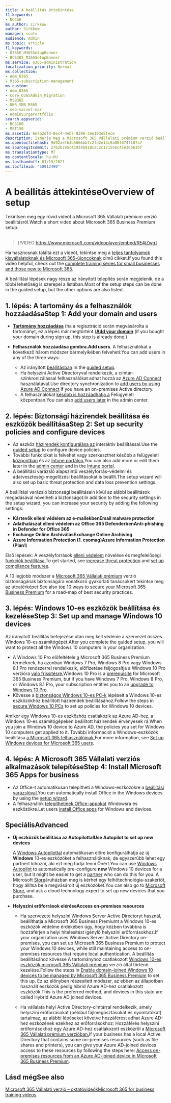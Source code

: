 ```yaml
---
title: A beállítás áttekintése
f1.keywords:
- NOCSH
ms.author: sirkkuw
author: Sirkkuw
manager: scotv
audience: Admin
ms.topic: article
f1_keywords:
- O365E_M365SetupBanner
- BCS365_M365SetupBanner
ms.service: o365-administration
localization_priority: Normal
ms.collection:
- Adm_O365
- M365-subscription-management
ms.custom:
- Adm_O365
- Core_O365Admin_Migration
- MSB365
- OKR_SMB_M365
- seo-marvel-mar
- AdminSurgePortfolio
search.appverid:
- BCS160
- MET150
ms.assetid: 6e7a2dfd-8ec4-4eb7-8390-3ee103e5fece
description: Ismerje meg a Microsoft 365 Vállalati prémium verzió beállítási lépéseit, az előfizetéstől az előfizetésen át a tartományok és felhasználók hozzáadásán át a biztonsági házirendek beállításán át a biztonsági házirendek beállításához stb.
ms.openlocfilehash: 9d92aefb3b5666bb7c2fd2e13c9a00f074f107a7
ms.sourcegitcommit: 27b2b2e5c41934b918cac2c171556c45e36661bf
ms.translationtype: MT
ms.contentlocale: hu-HU
ms.lasthandoff: 03/19/2021
ms.locfileid: "50912490"
---
```

# <a name="overview-of-setup"></a><span data-ttu-id="f55e0-103">A beállítás áttekintése</span><span class="sxs-lookup"><span data-stu-id="f55e0-103">Overview of setup</span></span>

<span data-ttu-id="f55e0-104">Tekintsen meg egy rövid videót a Microsoft 365 Vállalati prémium verzió beállításról.</span><span class="sxs-lookup"><span data-stu-id="f55e0-104">Watch a short video about Microsoft 365 Business Premium setup.</span></span><br><br>

> [!VIDEO https://www.microsoft.com/videoplayer/embed/RE4jZwg] 

<span data-ttu-id="f55e0-105">Ha hasznosnak találta ezt a videót, tekintse meg a [teljes tanfolyamok kisvállalatoknak és Microsoft 365-újoncoknak](https://support.microsoft.com/office/6ab4bbcd-79cf-4000-a0bd-d42ce4d12816) című cikket.</span><span class="sxs-lookup"><span data-stu-id="f55e0-105">If you found this video helpful, check out the [complete training series for small businesses and those new to Microsoft 365](https://support.microsoft.com/office/6ab4bbcd-79cf-4000-a0bd-d42ce4d12816).</span></span>

<span data-ttu-id="f55e0-106">A beállítási lépések nagy része az irányított telepítés során megjelenik, de a többi lehetőség is szerepel a listában.</span><span class="sxs-lookup"><span data-stu-id="f55e0-106">Most of the setup steps can be done in the guided setup, but the other options are also listed.</span></span>

## <a name="step-1-add-your-domain-and-users"></a><span data-ttu-id="f55e0-107">1. lépés: A tartomány és a felhasználók hozzáadása</span><span class="sxs-lookup"><span data-stu-id="f55e0-107">Step 1: Add your domain and users</span></span>

   - <span data-ttu-id="f55e0-108">**[Tartomány hozzáadása](set-up.md#add-your-domain-to-personalize-sign-in)** (ha a regisztráció során megvásárolta a tartományt, [](sign-up.md)ez a lépés már megtörtént.)</span><span class="sxs-lookup"><span data-stu-id="f55e0-108">**[Add your domain](set-up.md#add-your-domain-to-personalize-sign-in)** (if you bought your domain during [sign up](sign-up.md), this step is already done.)</span></span>

   - <span data-ttu-id="f55e0-109">**Felhasználók hozzáadása gombra.**</span><span class="sxs-lookup"><span data-stu-id="f55e0-109">**Add users**.</span></span> <span data-ttu-id="f55e0-110">A felhasználókat a következő három módszer bármelyikében felveheti:</span><span class="sxs-lookup"><span data-stu-id="f55e0-110">You can add users in any of the three ways:</span></span>
        - <span data-ttu-id="f55e0-111">Az irányított [beállításban](set-up.md#add-users-in-the-wizard).</span><span class="sxs-lookup"><span data-stu-id="f55e0-111">In the [guided setup](set-up.md#add-users-in-the-wizard).</span></span>
        - <span data-ttu-id="f55e0-112">Ha helyszíni Active Directoryval rendelkezik, a címtár-szinkronizálással felhasználókat adhat hozzá az [Azure AD Connect](../enterprise/set-up-directory-synchronization.md) használatával.</span><span class="sxs-lookup"><span data-stu-id="f55e0-112">Use directory synchronization to [add users by using Azure AD Connect](../enterprise/set-up-directory-synchronization.md) if you have an on-premises Active directory.</span></span>
        - <span data-ttu-id="f55e0-113">A felhasználókat [később is hozzáadhatja a](../admin/add-users/add-users.md) Felügyeleti központban.</span><span class="sxs-lookup"><span data-stu-id="f55e0-113">You can also [add users later](../admin/add-users/add-users.md) in the admin center.</span></span>
## <a name="step-2-set-up-security-policies-and-configure-devices"></a><span data-ttu-id="f55e0-114">2. lépés: Biztonsági házirendek beállítása és eszközök beállítása</span><span class="sxs-lookup"><span data-stu-id="f55e0-114">Step 2: Set up security policies and configure devices</span></span> 

  - <span data-ttu-id="f55e0-115">Az eszköz [házirendek konfigurálása az](set-up.md#protect-your-organization) interaktív beállítással.</span><span class="sxs-lookup"><span data-stu-id="f55e0-115">Use the [guided setup](set-up.md#protect-your-organization) to configure device policies.</span></span> 
  - <span data-ttu-id="f55e0-116">További funkciókat is felvehet vagy szerkeszthet később a felügyeleti [központban](view-policies-and-devices.md) és az [Intune portálon.](/intune/tutorial-walkthrough-intune-portal)</span><span class="sxs-lookup"><span data-stu-id="f55e0-116">You can also add more or edit them later in the [admin center](view-policies-and-devices.md) and in the [Intune portal](/intune/tutorial-walkthrough-intune-portal).</span></span>
  - <span data-ttu-id="f55e0-117">A beállítási varázsló alapszintű veszélyforrás-védelmi és adatveszteség-megelőzési beállításokat is beállít.</span><span class="sxs-lookup"><span data-stu-id="f55e0-117">The setup wizard will also set up basic threat protection and data loss prevention settings.</span></span>
  
  <span data-ttu-id="f55e0-118">A beállítási varázsló biztonsági beállításain kívül az alábbi beállítások megadásával növelheti a biztonságot:</span><span class="sxs-lookup"><span data-stu-id="f55e0-118">In addition to the security settings in the setup wizard, you can increase your security by adding the following settings:</span></span>

- <span data-ttu-id="f55e0-119">**Kártevők elleni védelem az e-mailekben**</span><span class="sxs-lookup"><span data-stu-id="f55e0-119">**Email malware protection**</span></span>
- <span data-ttu-id="f55e0-120">**Adathalászat elleni védelem az Office 365 Defenderben**</span><span class="sxs-lookup"><span data-stu-id="f55e0-120">**Anti-phishing in Defender for Office 365**</span></span>
- <span data-ttu-id="f55e0-121">**Exchange Online Archiválás**</span><span class="sxs-lookup"><span data-stu-id="f55e0-121">**Exchange Online Archiving**</span></span>
- <span data-ttu-id="f55e0-122">**Azure Information Protection (1. csomag)**</span><span class="sxs-lookup"><span data-stu-id="f55e0-122">**Azure Information Protection (Plan1**)</span></span>

<span data-ttu-id="f55e0-123">Első lépések: A veszélyforrások [elleni védelem](increase-threat-protection.md) növelése és megfelelőségi [funkciók beállítása.](set-up-compliance.md)</span><span class="sxs-lookup"><span data-stu-id="f55e0-123">To get started, see [increase threat protection](increase-threat-protection.md) and [set up compliance features](set-up-compliance.md).</span></span>

<span data-ttu-id="f55e0-124">A 10 legjobb módszer a [Microsoft 365 Vállalati prémium](/office365/admin/security-and-compliance/secure-your-business-data) verzió biztonságának biztonságára vonatkozó gyakorlati tanácsokért tekintse meg az utcatérképet.</span><span class="sxs-lookup"><span data-stu-id="f55e0-124">See also [top 10 ways to secure your Microsoft 365 Business Premium](/office365/admin/security-and-compliance/secure-your-business-data) for a road-map of best security practices.</span></span>

## <a name="step-3-set-up-and-manage-windows-10-devices"></a><span data-ttu-id="f55e0-125">3. lépés: Windows 10-es eszközök beállítása és kezelése</span><span class="sxs-lookup"><span data-stu-id="f55e0-125">Step 3: Set up and manage Windows 10 devices</span></span>

<span data-ttu-id="f55e0-126">Az irányított beállítás befejezése után meg kell védenie a szervezet összes Windows 10-es számítógépét.</span><span class="sxs-lookup"><span data-stu-id="f55e0-126">After you complete the guided setup, you will want to protect all the Windows 10 computers in your organization.</span></span>
  
- <span data-ttu-id="f55e0-127">A Windows 10 Pro előfeltétele [a](pre-requisites-for-data-protection.md) Microsoft 365 Business Premium terméknek, ha azonban Windows 7 Pro, Windows 8 Pro vagy Windows 8.1 Pro rendszerrel rendelkezik, előfizetése feljogosítja a Windows 10 Pro verzióra [való frissítésre.](./upgrade-to-windows-pro-creators-update.md)</span><span class="sxs-lookup"><span data-stu-id="f55e0-127">Windows 10 Pro is a [prerequisite](pre-requisites-for-data-protection.md) for Microsoft 365 Business Premium, but if you have Windows 7 Pro, Windows 8 Pro, or Windows 8.1 Pro, your subscription entitles you to an [upgrade to  Windows 10 Pro](./upgrade-to-windows-pro-creators-update.md).</span></span>
- <span data-ttu-id="f55e0-128">Kövesse a [biztonságos Windows 10-es PC-k](secure-win-10-pcs.md) lépéseit a Windows 10-es eszközökhöz beállított házirendek beállításához.</span><span class="sxs-lookup"><span data-stu-id="f55e0-128">Follow the steps in [secure Windows 10 PCs](secure-win-10-pcs.md) to set up policies for Windows 10 devices.</span></span>

<span data-ttu-id="f55e0-129">Amikor egy Windows 10-es eszközhöz csatlakozik az Azure AD-hez, a Windows 10-es számítógépeken beállított házirendek érvényesek rá.</span><span class="sxs-lookup"><span data-stu-id="f55e0-129">When you join a Windows 10 device to Azure AD, the policies you set for Windows 10 computers get applied to it.</span></span> <span data-ttu-id="f55e0-130">További információt a Windows-eszközök beállítása [a Microsoft 365 felhasználóinak.](set-up-windows-devices.md)</span><span class="sxs-lookup"><span data-stu-id="f55e0-130">For more information, see [Set up Windows devices for Microsoft 365 users](set-up-windows-devices.md).</span></span>

## <a name="step-4-install-microsoft-365-apps-for-business"></a><span data-ttu-id="f55e0-131">4. lépés: A Microsoft 365 Vállalati verziós alkalmazások telepítése</span><span class="sxs-lookup"><span data-stu-id="f55e0-131">Step 4: Install Microsoft 365 Apps for business</span></span>
- <span data-ttu-id="f55e0-132">Az Office-t automatikusan telepítheti a Windows-eszközökre a [beállítási varázslóval.](set-up.md#deploy-office-365-client-apps)</span><span class="sxs-lookup"><span data-stu-id="f55e0-132">You can automatically install Office in the Windows devices by using the [setup wizard](set-up.md#deploy-office-365-client-apps).</span></span>
- <span data-ttu-id="f55e0-133">A felhasználók [telepíthetinek Office-appokat](/office365/admin/setup/install-applications) Windowsra és eszközökre.</span><span class="sxs-lookup"><span data-stu-id="f55e0-133">Let users [install Office apps](/office365/admin/setup/install-applications) for Windows and devices.</span></span>
     
## <a name="advanced"></a><span data-ttu-id="f55e0-134">Speciális</span><span class="sxs-lookup"><span data-stu-id="f55e0-134">Advanced</span></span>
- <span data-ttu-id="f55e0-135">**Új eszközök beállítása az Autopilottal**</span><span class="sxs-lookup"><span data-stu-id="f55e0-135">**Use Autopilot to set up new devices**</span></span>
            
     <span data-ttu-id="f55e0-136">A [Windows Autopilottal](add-autopilot-devices-and-profile.md) automatikusan előre konfigurálhatja az új **Windows** 10-es eszközöket [](https://www.microsoft.com/solution-providers/search) a felhasználóknak, de egyszerűbb lehet egy partnert kihozni, aki ezt meg tudja tenni Önért.</span><span class="sxs-lookup"><span data-stu-id="f55e0-136">You can use [Windows Autopilot](add-autopilot-devices-and-profile.md) to automatically pre-configure **new** Windows 10 devices for a user, but it might be easier to get a [partner](https://www.microsoft.com/solution-providers/search) who can do this for you.</span></span> <span data-ttu-id="f55e0-137">A Microsoft [Store](https://go.microsoft.com/fwlink/?linkid=874598)áruházban meg is kérhet egy felhőtechnológia-szakértőt, hogy állítsa be a megvásárolt új eszközöket.</span><span class="sxs-lookup"><span data-stu-id="f55e0-137">You can also go to [Microsoft Store](https://go.microsoft.com/fwlink/?linkid=874598), and ask a cloud technology expert to set up new devices that you purchase.</span></span>

- <span data-ttu-id="f55e0-138">**Helyszíni erőforrások elérése**</span><span class="sxs-lookup"><span data-stu-id="f55e0-138">**Access on-premises resources**</span></span>

     - <span data-ttu-id="f55e0-139">Ha szervezete helyszíni Windows Server Active Directoryt használ, beállíthatja a Microsoft 365 Business Premiumt a Windows 10-es eszközök védelme érdekében úgy, hogy közben továbbra is hozzáférjen a helyi hitelesítést igénylő helyszíni erőforrásokhoz.</span><span class="sxs-lookup"><span data-stu-id="f55e0-139">If your organization uses Windows Server Active Directory on-premises, you can set up Microsoft 365 Business Premium to protect your Windows 10 devices, while still maintaining access to on-premises resources that require local authentication.</span></span> <span data-ttu-id="f55e0-140">A beállítás beállításához kövesse A tartományhoz csatlakozott [Windows 10-es eszközök microsoft 365 Vállalati prémium](manage-windows-devices.md) verzió által történő kezelése.</span><span class="sxs-lookup"><span data-stu-id="f55e0-140">Follow the steps in [Enable domain-joined Windows 10 devices to be managed by Microsoft 365 Business Premium](manage-windows-devices.md) to set this up.</span></span> <span data-ttu-id="f55e0-141">Ez az előnyben részesített módszer, az ebben az állapotban használt eszközök pedig hibrid Azure AD-hez csatlakozott eszközök.</span><span class="sxs-lookup"><span data-stu-id="f55e0-141">This is the preferred method, and devices in this state are called Hybrid Azure AD joined devices.</span></span>

    - <span data-ttu-id="f55e0-142">Ha vállalata helyi Active Directory-címtárral rendelkezik, amely helyszíni erőforrásokat (például fájlmegosztásokat és nyomtatókat) tartalmaz, az alábbi lépéseket követve hozzáférést adhat Azure AD-hez eszközének ezekhez az erőforrásokhoz: Hozzáférés helyszíni erőforrásokhoz egy Azure AD-hez csatlakozott eszközről a [Microsoft 365 Vállalati prémium verzióban.](access-resources.md)</span><span class="sxs-lookup"><span data-stu-id="f55e0-142">If your business has a local Active Directory that contains some on-premises resources (such as file shares and printers), you can give your Azure AD-joined devices access to these resources by following the steps here: [Access on-premises resources from an Azure AD-joined device in Microsoft 365 Business Premium](access-resources.md).</span></span>

## <a name="see-also"></a><span data-ttu-id="f55e0-143">Lásd még</span><span class="sxs-lookup"><span data-stu-id="f55e0-143">See also</span></span>

[<span data-ttu-id="f55e0-144">Microsoft 365 Vállalati verzió – oktatóvideók</span><span class="sxs-lookup"><span data-stu-id="f55e0-144">Microsoft 365 for business training videos</span></span>](https://support.microsoft.com/office/6ab4bbcd-79cf-4000-a0bd-d42ce4d12816)